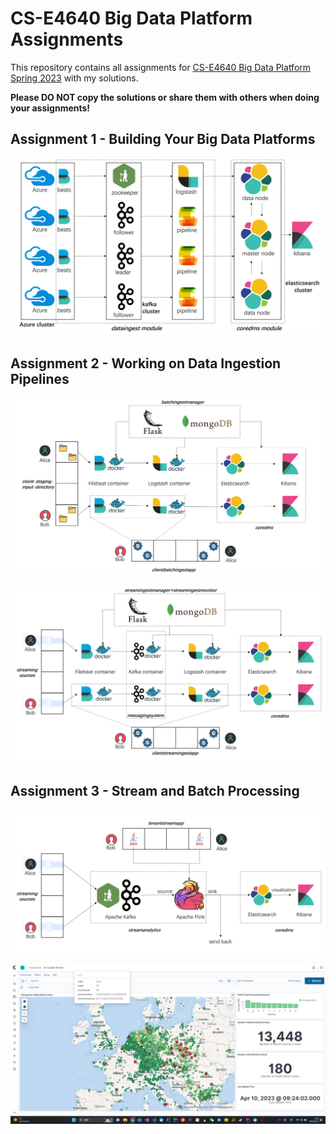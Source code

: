 # CS-E4640 Big Data Platform Assignments

This repository contains all assignments for [CS-E4640 Big Data Platform Spring 2023](https://version.aalto.fi/gitlab/bigdataplatforms/cs-e4640/-/blob/master/schedule.md) with my solutions.

**Please DO NOT copy the solutions or share them with others when doing your assignments!**

## Assignment 1 - Building Your Big Data Platforms

![architecture](./assignment-1/reports/images/architecture.png "architecture")

## Assignment 2 - Working on Data Ingestion Pipelines

![batch-architecture](./assignment-2/reports/images/batch-architecture.png "batch-architecture")

![stream-architecture](./assignment-2/reports/images/stream-architecture.png "stream-architecture")

## Assignment 3 - Stream and Batch Processing

![architecture](./assignment-3/reports/images/architecture.png "architecture")

![monitor](./assignment-3/reports/images/monitor.png "monitor")

